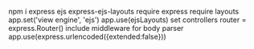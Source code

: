 npm i express ejs express-ejs-layouts
require express
require layouts
app.set('view engine', 'ejs')
app.use(ejsLayouts)
set controllers
router = express.Router()
include middleware for body parser
app.use(express.urlencoded({extended:false}))